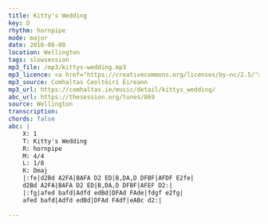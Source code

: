 ```yaml
---
title: Kitty's Wedding
key: D
rhythm: hornpipe
mode: major
date: 2016-06-08
location: Wellington
tags: slowsession
mp3_file: /mp3/kittys-wedding.mp3
mp3_licence: <a href="https://creativecommons.org/licenses/by-nc/2.5/">CC-BY-NC-2.5</a>
mp3_source: Comhaltas Ceoltóirí Éireann
mp3_url: https://comhaltas.ie/music/detail/kittys_wedding/
abc_url: https://thesession.org/tunes/869
source: Wellington
transcription: 
chords: false
abc: |
    X: 1
    T: Kitty's Wedding
    R: hornpipe
    M: 4/4
    L: 1/8
    K: Dmaj
    |:fe|d2Bd A2FA|BAFA D2 ED|B,DA,D DFBF|AFDF E2fe|
    d2Bd A2FA|BAFA D2 ED|B,DA,D DFBF|AFEF D2:|
    |:fg|afed bafd|Adfd edBd|DFAd FAde|fdgf e2fg|
    afed bafd|Adfd edBd|DFAd FAdf|eABc d2:|
    
---
```


